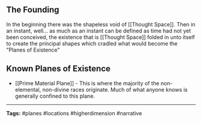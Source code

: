 ## The Founding
In the beginning there was the shapeless void of [[Thought Space]]. Then in an instant, well... as much as an instant can be defined as time had not yet been conceived, the existence that is [[Thought Space]] folded in unto itself to create the principal shapes which cradled what would become the "Planes of Existence"

## Known Planes of Existence
* [[Prime Material Plane]] - This is where the majority of the non-elemental, non-divine races originate. Much of what anyone knows is generally confined to this plane.

---
**Tags:** #planes #locations #higherdimension #narrative